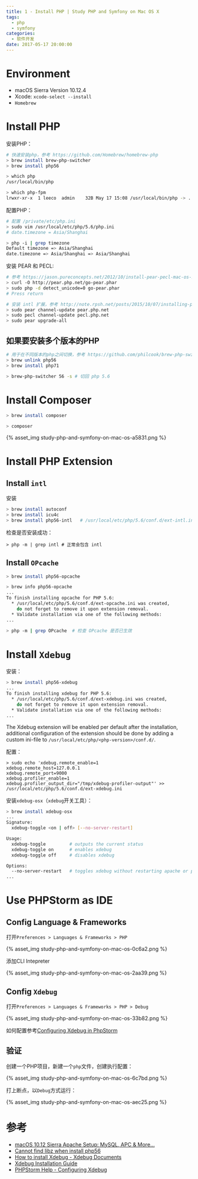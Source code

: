 ```yaml
---
title: 1 - Install PHP | Study PHP and Symfony on Mac OS X
tags:
  - php
  - symfony
categories:
  - 软件开发
date: 2017-05-17 20:00:00
---
```


# Environment

- macOS Sierra Version 10.12.4
- Xcode: `xcode-select --install`
- `Homebrew`

# Install PHP

安装PHP：

```sh
# 快速安装php，参考 https://github.com/Homebrew/homebrew-php
> brew install brew-php-switcher
> brew install php56

> which php
/usr/local/bin/php

> which php-fpm
lrwxr-xr-x  1 leeco  admin    32B May 17 15:08 /usr/local/bin/php -> ../Cellar/php56/5.6.30_6/bin/php
```

配置PHP：

```sh
# 配置 /private/etc/php.ini
> sudo vim /usr/local/etc/php/5.6/php.ini
# date.timezone = Asia/Shanghai

> php -i | grep timezone
Default timezone => Asia/Shanghai
date.timezone => Asia/Shanghai => Asia/Shanghai
```

安装 PEAR 和 PECL:

```sh
# 参考 https://jason.pureconcepts.net/2012/10/install-pear-pecl-mac-os-x/
> curl -O http://pear.php.net/go-pear.phar
> sudo php -d detect_unicode=0 go-pear.phar
# Press return

# 安装 intl 扩展，参考 http://note.rpsh.net/posts/2015/10/07/installing-php-intl-extension-os-x-el-capitan/
> sudo pear channel-update pear.php.net
> sudo pecl channel-update pecl.php.net
> sudo pear upgrade-all
```

## 如果要安装多个版本的PHP

```sh
# 用于在不同版本的php之间切换，参考 https://github.com/philcook/brew-php-switcher
> brew unlink php56
> brew install php71

> brew-php-switcher 56 -s # 切回 php 5.6
```

# Install Composer

```sh
> brew install composer

> composer
```

{% asset_img study-php-and-symfony-on-mac-os-a5831.png %}

# Install PHP Extension

## Install `intl`

安装

```sh
> brew install autoconf
> brew install icu4c
> brew install php56-intl   # /usr/local/etc/php/5.6/conf.d/ext-intl.ini was created
```

检查是否安装成功：

```
> php -m | grep intl # 正常会包含 intl
```

## Install `OPcache`

```sh
> brew install php56-opcache

> brew info php56-opcache
...
To finish installing opcache for PHP 5.6:
  * /usr/local/etc/php/5.6/conf.d/ext-opcache.ini was created,
    do not forget to remove it upon extension removal.
  * Validate installation via one of the following methods:
...

> php -m | grep OPcache  # 检查 OPcache 是否已生效
```

# Install `Xdebug`

安装：

```sh
> brew install php56-xdebug
...
To finish installing xdebug for PHP 5.6:
  * /usr/local/etc/php/5.6/conf.d/ext-xdebug.ini was created,
    do not forget to remove it upon extension removal.
  * Validate installation via one of the following methods:
...
```

The Xdebug extension will be enabled per default after the installation, additional configuration of the extension should be done by adding a custom ini-file to `/usr/local/etc/php/<php-version>/conf.d/`.

配置：

```
> sudo echo 'xdebug.remote_enable=1
xdebug.remote_host=127.0.0.1
xdebug.remote_port=9000
xdebug.profiler_enable=1
xdebug.profiler_output_dir="/tmp/xdebug-profiler-output"' >> /usr/local/etc/php/5.6/conf.d/ext-xdebug.ini
```

安装`xdebug-osx`（`xdebug`开关工具）：

```sh
> brew install xdebug-osx
...
Signature:
  xdebug-toggle <on | off> [--no-server-restart]

Usage:
  xdebug-toggle         # outputs the current status
  xdebug-toggle on      # enables xdebug
  xdebug-toggle off     # disables xdebug

Options:
  --no-server-restart   # toggles xdebug without restarting apache or php-fpm
...
```

# Use PHPStorm as IDE

## Config Language & Frameworks

打开`Preferences > Languages & Frameworks > PHP`

{% asset_img study-php-and-symfony-on-mac-os-0c6a2.png %}

添加CLI Intepreter

{% asset_img study-php-and-symfony-on-mac-os-2aa39.png %}


## Config `Xdebug`

打开`Preferences > Languages & Frameworks > PHP > Debug`

{% asset_img study-php-and-symfony-on-mac-os-33b82.png %}

如何配置参考[Configuring Xdebug in PhpStorm](https://www.jetbrains.com/help/phpstorm/configuring-xdebug.html)

## 验证

创建一个PHP项目，新建一个`php`文件，创建执行配置：

{% asset_img study-php-and-symfony-on-mac-os-6c7bd.png %}

打上断点，以`Debug`方式运行：

{% asset_img study-php-and-symfony-on-mac-os-aec25.png %}

# 参考

- [macOS 10.12 Sierra Apache Setup: MySQL, APC & More...](https://getgrav.org/blog/macos-sierra-apache-mysql-vhost-apc)
- [Cannot find libz when install php56](https://github.com/Homebrew/homebrew-php/issues/1946)
- [How to install Xdebug - Xdebug Documents](https://xdebug.org/docs/install)
- [Xdebug Installation Guide](https://confluence.jetbrains.com/display/PhpStorm/Xdebug+Installation+Guide)
- [PHPStorm Help - Configuring Xdebug](https://www.jetbrains.com/help/phpstorm/configuring-xdebug.html)

